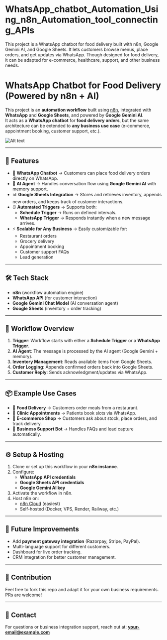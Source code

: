 # WhatsApp_chatbot_Automation_Using_n8n_Automation_tool_connecting_APIs
This project is a WhatsApp chatbot for food delivery built with n8n, Google Gemini AI, and Google Sheets. It lets customers browse menus, place orders, and get updates via WhatsApp. Though designed for food delivery, it can be adapted for e-commerce, healthcare, support, and other business needs.
# WhatsApp Chatbot for Food Delivery (Powered by n8n + AI)

This project is an **automation workflow** built using [n8n](https://n8n.io), integrated with **WhatsApp** and **Google Sheets**, and powered by **Google Gemini AI**.  
It acts as a **WhatsApp chatbot** for **food delivery orders**, but the same architecture can be extended to **any business use case** (e-commerce, appointment booking, customer support, etc.).



![Alt text](path/image.png)

---

## 🚀 Features
- 📱 **WhatsApp Chatbot** → Customers can place food delivery orders directly on WhatsApp.  
- 🤖 **AI Agent** → Handles conversation flow using **Google Gemini AI** with memory support.  
- 📊 **Google Sheets Integration** → Stores and retrieves inventory, appends new orders, and keeps track of customer interactions.  
- ⏰ **Automated Triggers** → Supports both:
  - **Schedule Trigger** → Runs on defined intervals.  
  - **WhatsApp Trigger** → Responds instantly when a new message arrives.  
- ⚡ **Scalable for Any Business** → Easily customizable for:
  - Restaurant orders  
  - Grocery delivery  
  - Appointment booking  
  - Customer support FAQs  
  - Lead generation  

---

## 🛠️ Tech Stack
- **n8n** (workflow automation engine)  
- **WhatsApp API** (for customer interaction)  
- **Google Gemini Chat Model** (AI conversation agent)  
- **Google Sheets** (inventory + order tracking)  

---

## 🔄 Workflow Overview
1. **Trigger**: Workflow starts with either a **Schedule Trigger** or a **WhatsApp Trigger**.  
2. **AI Agent**: The message is processed by the AI agent (Google Gemini + memory).  
3. **Inventory Management**: Reads available items from Google Sheets.  
4. **Order Logging**: Appends confirmed orders back into Google Sheets.  
5. **Customer Reply**: Sends acknowledgment/updates via WhatsApp.  

---

## 📦 Example Use Cases
- 🍔 **Food Delivery** → Customers order meals from a restaurant.  
- 🏥 **Clinic Appointments** → Patients book slots via WhatsApp.  
- 🛒 **E-commerce Shop** → Customers ask about stock, place orders, and track delivery.  
- 💼 **Business Support Bot** → Handles FAQs and lead capture automatically.  

---

## ⚙️ Setup & Hosting
1. Clone or set up this workflow in your **n8n instance**.  
2. Configure:
   - **WhatsApp API credentials**  
   - **Google Sheets API credentials**  
   - **Google Gemini AI key**  
3. Activate the workflow in n8n.  
4. Host n8n on:
   - [n8n Cloud](https://n8n.io/cloud) (easiest)  
   - Self-hosted (Docker, VPS, Render, Railway, etc.)  

---

## 📌 Future Improvements
- Add **payment gateway integration** (Razorpay, Stripe, PayPal).  
- Multi-language support for different customers.  
- Dashboard for live order tracking.  
- CRM integration for better customer management.  

---

## 🤝 Contribution
Feel free to fork this repo and adapt it for your own business requirements. PRs are welcome!

---

## 📧 Contact
For questions or business integration support, reach out at: **your-email@example.com**
